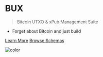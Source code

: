 # **BUX**

> Bitcoin UTXO & xPub Management Suite

- Forget about Bitcoin and just build

[Learn More](#bux-tldr)
[Browse Schemas](getting_started.md)

![color](#ecfcff)
